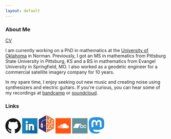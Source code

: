 ```yaml
---
layout: default
---
```


### About Me

[CV](https://drive.google.com/file/d/1GteexAMUcl4p-Qd1MuFYPjpGtCoITJp4/view?usp=sharing)

I am currently working on a PhD in mathematics at the [University of Oklahoma](http://math.ou.edu/) in Norman. Previously, I got an MS in mathematics from Pittsburg State University in Pittsburg, KS and a BS in mathematics from Evangel University in Springfield, MO. I also worked as a geodetic engineer for a commercial satellite imagery company for 10 years.

In my spare time, I enjoy seeking out new music and creating noise using synthesizers and electric guitars. If you're curious, you can hear some of my recordings at [bandcamp](https://whistlingkitty.bandcamp.com) or [soundcloud](https://soundcloud.com/whistlingkitty).

### Links

<a href="https://github.com/jebeyer"><img src="./assets/GitHub-Mark-120px-plus.png" alt="GitHub" width="48"/></a>
<a href="https://www.linkedin.com/in/james-beyer-72558767"><img src="./assets/linkedin-icon-512.png" alt="LinkedIn" width="48"/></a>
<a href="https://listenbrainz.org/user/whistlingkitty/"><img src="./assets/ListenBrainz_Logo.png" alt="ListenBrainz" width="48"/></a>
<a href="https://soundcloud.com/whistlingkitty"><img src="./assets/soundcloud-icon.png" alt="Soundcloud" width="48"/></a>
<a href="https://whistlingkitty.bandcamp.com"><img src="./assets/bandcamp-button-square-green-512.png" alt="Bandcamp" width="48"/></a>
<a rel="me" href="https://mathstodon.xyz/@jebeyer"><img src="./assets/mastodon_logo.svg" alt="Mastodon" width="48"/></a>

